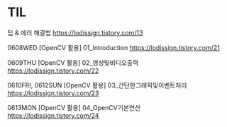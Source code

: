 # TIL

팁 & 에러 해결법
https://lodissign.tistory.com/13

0608WED
[OpenCV 활용] 
01_Introduction
https://lodissign.tistory.com/21

0609THU
[OpenCV 활용] 
02_영상및비디오출력
https://lodissign.tistory.com/22

0610FRI, 0612SUN
[OpenCV 활용]
03_간단한그래픽및이벤트처리
https://lodissign.tistory.com/23

0613MON
[OpenCV 활용]
04_OpenCV기본연산
https://lodissign.tistory.com/24

